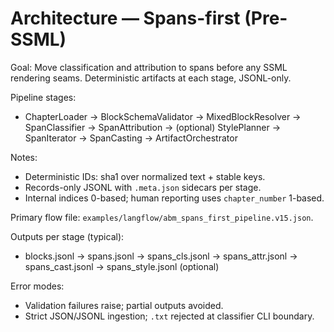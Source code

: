 # Architecture — Spans-first (Pre-SSML)

Goal: Move classification and attribution to spans before any SSML rendering seams. Deterministic artifacts at each stage, JSONL-only.

Pipeline stages:

- ChapterLoader → BlockSchemaValidator → MixedBlockResolver → SpanClassifier → SpanAttribution → (optional) StylePlanner → SpanIterator → SpanCasting → ArtifactOrchestrator

Notes:

- Deterministic IDs: sha1 over normalized text + stable keys.
- Records-only JSONL with `.meta.json` sidecars per stage.
- Internal indices 0-based; human reporting uses `chapter_number` 1-based.

Primary flow file: `examples/langflow/abm_spans_first_pipeline.v15.json`.

Outputs per stage (typical):

- blocks.jsonl → spans.jsonl → spans_cls.jsonl → spans_attr.jsonl → spans_cast.jsonl → spans_style.jsonl (optional)

Error modes:

- Validation failures raise; partial outputs avoided.
- Strict JSON/JSONL ingestion; `.txt` rejected at classifier CLI boundary.
